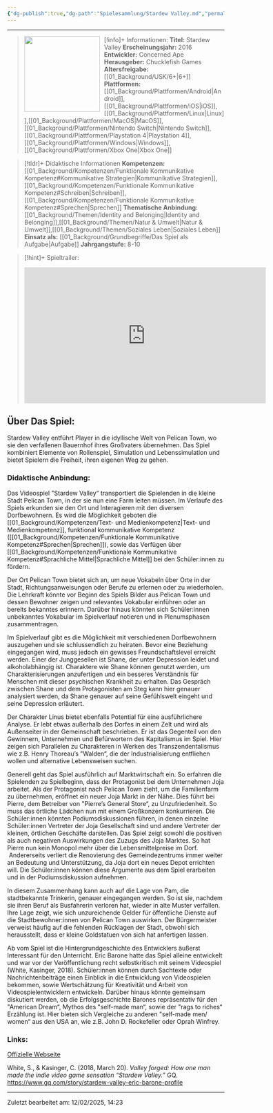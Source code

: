 ```yaml
---
{"dg-publish":true,"dg-path":"Spielesammlung/Stardew Valley.md","permalink":"/spielesammlung/stardew-valley/","noteIcon":"2"}
---
```


---
>[!info]+ Informationen:
><img src="https://images.igdb.com/igdb/image/upload/t_cover_big/xrpmydnu9rpxvxfjkiu7.webp" style="float:left;height:175px;padding-right:10px">**Titel:** Stardew Valley
>**Erscheinungsjahr:** 2016
>**Entwickler:** Concerned Ape
>**Herausgeber:** Chucklefish Games
>**Altersfreigabe:** [[01_Background/USK/6+\|6+]]
>**Plattformen:** [[01_Background/Plattformen/Android\|Android]],[[01_Background/Plattformen/iOS\|iOS]],[[01_Background/Plattformen/Linux\|Linux]],[[01_Background/Plattformen/MacOS\|MacOS]],[[01_Background/Plattformen/Nintendo Switch\|Nintendo Switch]],[[01_Background/Plattformen/Playstation 4\|Playstation 4]],[[01_Background/Plattformen/Windows\|Windows]],[[01_Background/Plattformen/Xbox One\|Xbox One]]

>[!tldr]+ Didaktische Informationen
>**Kompetenzen:** [[01_Background/Kompetenzen/Funktionale Kommunikative Kompetenz#Kommunikative Strategien\|Kommunikative Strategien]],[[01_Background/Kompetenzen/Funktionale Kommunikative Kompetenz#Schreiben\|Schreiben]],[[01_Background/Kompetenzen/Funktionale Kommunikative Kompetenz#Sprechen\|Sprechen]]
>**Thematische Anbindung:** [[01_Background/Themen/Identity and Belonging\|Identity and Belonging]],[[01_Background/Themen/Natur & Umwelt\|Natur & Umwelt]],[[01_Background/Themen/Soziales Leben\|Soziales Leben]]
>**Einsatz als:** [[01_Background/Grundbegriffe/Das Spiel als Aufgabe\|Aufgabe]]
>**Jahrgangstufe:** 8-10

>[!hint]+ Spieltrailer:
><iframe width="560" height="315" src="https://www.youtube.com/embed/8A7A1X1TVNc?si=qH118Tw_9uR--axp" title="YouTube video player" frameborder="0" allow="accelerometer; autoplay; clipboard-write; encrypted-media; gyroscope; picture-in-picture; web-share" referrerpolicy="strict-origin-when-cross-origin" allowfullscreen></iframe>


## Über Das Spiel:
Stardew Valley entführt Player in die idyllische Welt von Pelican Town, wo sie den verfallenen Bauernhof ihres Großvaters übernehmen. Das Spiel kombiniert Elemente von Rollenspiel, Simulation und Lebenssimulation und bietet Spielern die Freiheit, ihren eigenen Weg zu gehen.
### Didaktische Anbindung:
Das Videospiel "Stardew Valley“ transportiert die Spielenden in die kleine Stadt Pelican Town, in der sie nun eine Farm leiten müssen. Im Verlaufe des Spiels erkunden sie den Ort und Interagieren mit den diversen Dorfbewohnern. Es wird die Möglichkeit geboten die  [[01_Background/Kompetenzen/Text- und Medienkompetenz\|Text- und Medienkompetenz]], funktional kommunikative Kompetenz ([[01_Background/Kompetenzen/Funktionale Kommunikative Kompetenz#Sprechen\|Sprechen]]), sowie das Verfügen über [[01_Background/Kompetenzen/Funktionale Kommunikative Kompetenz#Sprachliche Mittel\|Sprachliche Mittel]] bei den Schüler:innen zu fördern.

Der Ort Pelican Town bietet sich an, um neue Vokabeln über Orte in der Stadt, Richtungsanweisungen oder Berufe zu erlernen oder zu wiederholen. Die Lehrkraft könnte vor Beginn des Spiels Bilder aus Pelican Town und dessen Bewohner zeigen und relevantes Vokabular einführen oder an bereits bekanntes erinnern. Darüber hinaus könnten sich Schüler:innen unbekanntes Vokabular im Spielverlauf notieren und in Plenumsphasen zusammentragen.

Im Spielverlauf gibt es die Möglichkeit mit verschiedenen Dorfbewohnern auszugehen und sie schlussendlich zu heiraten. Bevor eine Beziehung eingegangen wird, muss jedoch ein gewisses Freundschaftslevel erreicht werden. Einer der Junggesellen ist Shane, der unter Depression leidet und alkoholabhängig ist. Charaktere wie Shane können genutzt werden, um Charakterisierungen anzufertigen und ein besseres Verständnis für Menschen mit dieser psychischen Krankheit zu erhalten. Das Gespräch zwischen Shane und dem Protagonisten am Steg kann hier genauer analysiert werden, da Shane genauer auf seine Gefühlswelt eingeht und seine Depression erläutert.

Der Charakter Linus bietet ebenfalls Potential für eine ausführlichere Analyse. Er lebt etwas außerhalb des Dorfes in einem Zelt und wird als Außenseiter in der Gemeinschaft beschrieben. Er ist das Gegenteil von den Gewinnern, Unternehmen und Befürwortern des Kapitalismus im Spiel. Hier zeigen sich Parallelen zu Charakteren in Werken des Transzendentalismus wie z.B. Henry Thoreau’s "Walden“, die der Industrialisierung entfliehen wollen und alternative Lebensweisen suchen.

Generell geht das Spiel  ausführlich auf Marktwirtschaft ein. So erfahren die Spielenden zu Spielbeginn, dass der Protagonist bei dem Unternehmen Joja arbeitet. Als der Protagonist nach Pelican Town zieht, um die Familienfarm zu übernehmen, eröffnet ein neuer Joja Markt in der Nähe. Dies führt bei Pierre, dem Betreiber von "Pierre’s General Store“, zu Unzufriedenheit. So muss das örtliche Lädchen nun mit einem Großkonzern konkurrieren. Die Schüler:innen könnten Podiumsdiskussionen führen, in denen einzelne Schüler:innen Vertreter der Joja Gesellschaft sind und andere Vertreter der kleinen, örtlichen Geschäfte darstellen. Das Spiel zeigt sowohl die positiven als auch negativen Auswirkungen des Zuzugs des Joja Marktes. So hat Pierre nun kein Monopol mehr über die Lebensmittelpreise im Dorf.  Andererseits verliert die Renovierung des Gemeindezentrums immer weiter an Bedeutung und Unterstützung, da Joja dort ein neues Depot errichten will. Die Schüler:innen können diese Argumente aus dem Spiel erarbeiten und in der Podiumsdiskussion aufnehmen.

In diesem Zusammenhang kann auch auf die Lage von Pam, die stadtbekannte Trinkerin, genauer eingegangen werden. So ist sie, nachdem sie ihren Beruf als Busfahrerin verloren hat, wieder in alte Muster verfallen. Ihre Lage zeigt, wie sich unzureichende Gelder für öffentliche Dienste auf die Stadtbewohner:innen von Pelican Town auswirken. Der Bürgermeister verweist häufig auf die fehlenden Rücklagen der Stadt, obwohl sich herausstellt, dass er kleine Goldstatuen von sich hat anfertigen lassen.

Ab vom Spiel ist die Hintergrundgeschichte des Entwicklers äußerst Interessant für den Unterricht. Eric Barone hatte das Spiel alleine entwickelt und war vor der Veröffentlichung recht selbstkritisch mit seinem Videospiel (White, Kasinger, 2018). Schüler:innen können durch Sachtexte oder Nachrichtenbeiträge einen Einblick in die Entwicklung von Videospielen bekommen, sowie Wertschätzung für Kreativität und Arbeit von Videospielentwicklern entwickeln. Darüber hinaus könnte gemeinsam diskutiert werden, ob die Erfolgsgeschichte Barones repräsentativ für den "American Dream“, Mythos des "self-made man“, sowie der "rags to riches“ Erzählung ist. Hier bieten sich Vergleiche zu anderen "self-made men/ women“ aus den USA an, wie z.B. John D. Rockefeller oder Oprah Winfrey.
### Links:
[Offizielle Webseite](https://www.stardewvalley.net)

White, S., & Kasinger, C. (2018, March 20). _Valley forged: How one man made the indie video game sensation “Stardew Valley.”_ GQ. https://www.gq.com/story/stardew-valley-eric-barone-profile

---
Zuletzt bearbeitet am: 12/02/2025, 14:23